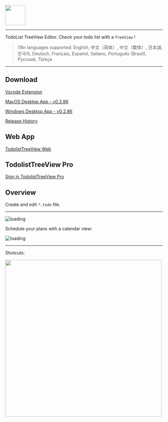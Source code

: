 <img height="64px" src="https://cdn.jsdelivr.net/gh/saber2pr/MyWeb@master/resource/image/vsc-todo-v3-logo-title.png" />

---

TodoList TreeView Editor. Check your todo list with a `TreeView` !

> i18n languages supported: English, 中文（简体）, 中文（繁体）, 日本語, 한국어, Deutsch, Français, Español, Italiano, Português (Brasil), Русский, Türkçe

---

## Download

[Vscode Extension](https://marketplace.visualstudio.com/items?itemName=saber2pr.todolist)

[MacOS Desktop App - v0.2.86](https://github.com/Saber2pr/vsc-ext-todolist/releases/download/mac-v0.2.105/Todolist-mac-v0.2.105.tar.gz)

[Windows Desktop App - v0.2.86](https://github.com/Saber2pr/vsc-ext-todolist/releases/download/win-v0.2.105/Todolist-win-v0.2.105.tar.gz)

[Release History](https://github.com/Saber2pr/vsc-ext-todolist/releases)

## Web App

[TodolistTreeView Web](https://saber2pr.top/vsc-ext-todolist/)


## TodolistTreeView Pro

[Sign in TodolistTreeView Pro](https://saber2pr.top/todolist-account/)

## Overview

Create and edit `*.todo` file.

---

![loading](https://cdn.jsdelivr.net/gh/saber2pr/MyWeb@master/resource/image/todolist-pro.webp)

Schedule your plans with a calendar view:

![loading](https://cdn.jsdelivr.net/gh/saber2pr/MyWeb@master/resource/image/vsc-ext-todolist-cal-2.webp)

---

Shotcuts:

<image width="500px" src="https://cdn.jsdelivr.net/gh/saber2pr/MyWeb@master/resource/image/0603vsc-todolist-p0.png" />

